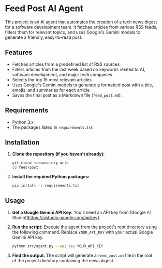 # Feed Post AI Agent

This project is an AI agent that automates the creation of a tech news digest for a software development team. It fetches articles from various RSS feeds, filters them for relevant topics, and uses Google's Gemini models to generate a friendly, easy-to-read post.

## Features

- Fetches articles from a predefined list of RSS sources.
- Filters articles from the last week based on keywords related to AI, software development, and major tech companies.
- Selects the top 15 most relevant articles.
- Uses Google's Gemini models to generate a formatted post with a title, emojis, and summaries for each article.
- Saves the final post as a Markdown file (`feed_post.md`).

## Requirements

- Python 3.x
- The packages listed in `requirements.txt`

## Installation

1.  **Clone the repository (if you haven't already):**
    ```bash
    git clone <repository-url>
    cd feed-post
    ```

2.  **Install the required Python packages:**
    ```bash
    pip install -r requirements.txt
    ```

## Usage

1.  **Get a Google Gemini API Key:**
    You'll need an API key from (Google AI Studio)[https://aistudio.google.com/apikey].

2.  **Run the script:**
    Execute the agent from the project's root directory using the following command. Replace `YOUR_API_KEY` with your actual Google Gemini API key.

    ```bash
    python src/agent.py --api_key YOUR_API_KEY
    ```

3.  **Find the output:**
    The script will generate a `feed_post.md` file in the root of the project directory containing the news digest.
